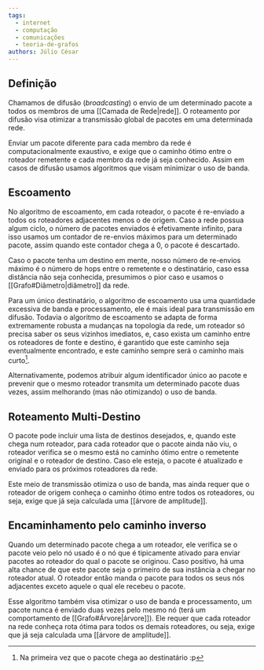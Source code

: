 ```yaml
---
tags:
  - internet
  - computação
  - comunicações
  - teoria-de-grafos
authors: Júlio César
---
```

## Definição

Chamamos de difusão (_broadcasting_) o envio de um determinado pacote a todos os membros de uma [[Camada de Rede|rede]]. O roteamento por difusão visa otimizar a transmissão global de pacotes em uma determinada rede. 

Enviar um pacote diferente para cada membro da rede é computacionalmente exaustivo, e exige que o caminho ótimo entre o roteador remetente e cada membro da rede já seja conhecido. Assim em casos de difusão usamos algoritmos que visam minimizar o uso de banda.

## Escoamento

No algoritmo de escoamento, em cada roteador, o pacote é re-enviado a todos os roteadores adjacentes menos o de origem. Caso a rede possua algum ciclo, o número de pacotes enviados é efetivamente infinito, para isso usamos um contador de re-envios máximos para um determinado pacote, assim quando este contador chega a 0, o pacote é descartado.

Caso o pacote tenha um destino em mente, nosso número de re-envios máximo é o número de hops entre o remetente e o destinatário, caso essa distância não seja conhecida, presumimos o pior caso e usamos o [[Grafo#Diâmetro|diâmetro]] da rede.

Para um único destinatário, o algoritmo de escoamento usa uma quantidade excessiva de banda e processamento, ele é mais ideal para transmissão em difusão. Todavia o algoritmo de escoamento se adapta de forma extremamente robusta a mudanças na topologia da rede, um roteador só precisa saber os seus vizinhos imediatos, e, caso exista um caminho entre os roteadores de fonte e destino, é garantido que este caminho seja eventualmente encontrado, e este caminho sempre será o caminho mais curto[^1]. 

Alternativamente, podemos atribuir algum identificador único ao pacote e prevenir que o mesmo roteador transmita um determinado pacote duas vezes, assim melhorando (mas não otimizando) o uso de banda.

## Roteamento Multi-Destino

O pacote pode incluir uma lista de destinos desejados, e, quando este chega num roteador, para cada roteador que o pacote ainda não viu, o roteador verifica se o mesmo está no caminho ótimo entre o remetente original e o roteador de destino. Caso ele esteja, o pacote é atualizado e enviado para os próximos roteadores da rede.

Este meio de transmissão otimiza o uso de banda, mas ainda requer que o roteador de origem conheça o caminho ótimo entre todos os roteadores, ou seja, exige que já seja calculada uma [[árvore de amplitude]].
## Encaminhamento pelo caminho inverso

Quando um determinado pacote chega a um roteador, ele verifica se o pacote veio pelo nó usado é o nó que é tipicamente ativado para enviar pacotes ao roteador do qual o pacote se originou. Caso positivo, há uma alta chance de que este pacote seja o primeiro de sua instância a chegar no roteador atual. O roteador então manda o pacote para todos os seus nós adjacentes exceto aquele o qual ele recebeu o pacote.

Esse algoritmo também visa otimizar o uso de banda e processamento, um pacote nunca é enviado duas vezes pelo mesmo nó (terá um comportamento de [[Grafo#Árvore|árvore]]). Ele requer que cada roteador na rede conheça rota ótima para todos os demais roteadores, ou seja, exige que já seja calculada uma [[árvore de amplitude]].

[^1]: Na primeira vez que o pacote chega ao destinatário :p

